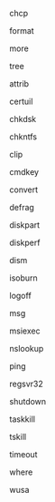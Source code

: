 chcp

format

more

tree

attrib

certuil

chkdsk

chkntfs

clip

cmdkey

convert

defrag

diskpart 

diskperf

dism

isoburn

logoff

msg

msiexec

nslookup

ping

regsvr32

shutdown

taskkill

tskill

timeout

where

wusa
